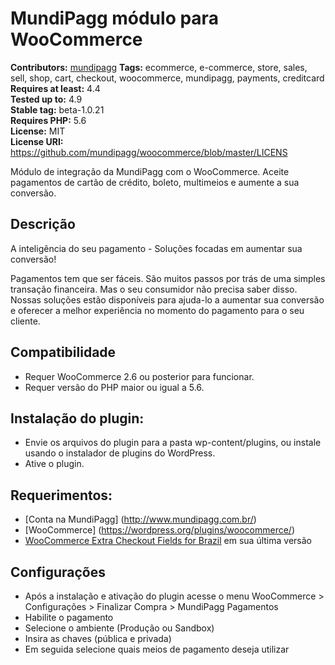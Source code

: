 # MundiPagg módulo para WooCommerce #
**Contributors:** [mundipagg](https://profiles.wordpress.org/mundipagg)
**Tags:** ecommerce, e-commerce, store, sales, sell, shop, cart, checkout, woocommerce, mundipagg, payments, creditcard 
**Requires at least:** 4.4  
**Tested up to:** 4.9  
**Stable tag:** beta-1.0.21  
**Requires PHP:** 5.6  
**License:** MIT  
**License URI:** https://github.com/mundipagg/woocommerce/blob/master/LICENS  

Módulo de integração da MundiPagg com o WooCommerce. Aceite pagamentos de cartão de crédito, boleto, multimeios e aumente a sua conversão.

## Descrição ##

A inteligência do seu pagamento - Soluções focadas em aumentar sua conversão!
	
Pagamentos tem que ser fáceis. São muitos passos por trás de uma simples transação financeira. Mas o seu consumidor não precisa saber disso. Nossas soluções estão disponíveis para ajuda-lo a aumentar sua conversão e oferecer a melhor experiência no momento do pagamento para o seu cliente.

## Compatibilidade ##

- Requer WooCommerce 2.6 ou posterior para funcionar.
- Requer versão do PHP maior ou igual a 5.6.

## Instalação do plugin: ##

- Envie os arquivos do plugin para a pasta wp-content/plugins, ou instale usando o instalador de plugins do WordPress.
- Ative o plugin.

## Requerimentos: ##

- [Conta na MundiPagg] (http://www.mundipagg.com.br/)
- [WooCommerce] (https://wordpress.org/plugins/woocommerce/)
- [WooCommerce Extra Checkout Fields for Brazil](https://wordpress.org/plugins/woocommerce-extra-checkout-fields-for-brazil/) em sua última versão

## Configurações ##

- Após a instalação e ativação do plugin acesse o menu WooCommerce > Configurações > Finalizar Compra > MundiPagg Pagamentos
- Habilite o pagamento
- Selecione o ambiente (Produção ou Sandbox)
- Insira as chaves (pública e privada)
- Em seguida selecione quais meios de pagamento deseja utilizar


